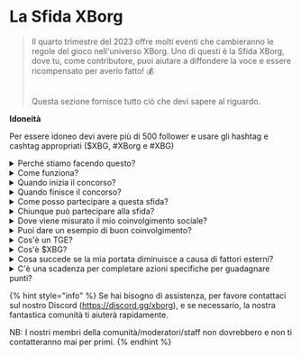 # La Sfida XBorg

> Il quarto trimestre del 2023 offre molti eventi che cambieranno le regole del gioco nell'universo XBorg. Uno di questi è la Sfida XBorg, dove tu, come contributore, puoi aiutare a diffondere la voce e essere ricompensato per averlo fatto! 💰
>
> \
> Questa sezione fornisce tutto ciò che devi sapere al riguardo.

**Idoneità**

Per essere idoneo devi avere più di 500 follower e usare gli hashtag e cashtag appropriati ($XBG, #XBorg e #XBG)

<details>

<summary>Perché stiamo facendo questo?</summary>

Il nostro obiettivo è aumentare la consapevolezza su XBorg mettendo in mostra la nostra fantastica comunità, i prodotti e il token. Organizzare un concorso è il metodo che abbiamo scelto per promuovere un'esperienza piacevole e collaborativa.

</details>

<details>

<summary>Come funziona?</summary>

Partecipa attivamente seguendo le [regole](rules.md) e le migliori pratiche (link alle migliori pratiche). Accumulerai punti in base all'impatto del tuo coinvolgimento, e più abilmente lo realizzerai, maggiori saranno le ricompense che tu e la tua lega potrete ottenere.

</details>

<details>

<summary>Quando inizia il concorso?</summary>

Il 1° ottobre 2023.

</details>

<details>

<summary>Quando finisce il concorso?</summary>

Il concorso è terminato il 31 novembre 2023.

</details>

<details>

<summary>Come posso partecipare a questa sfida?</summary>

Una volta soddisfatto il requisito di avere più di 500 follower su Twitter, i punti verranno assegnati in base al tuo Rank di Coinvolgimento degli Influencer XBorg quotidiano su LunarCrush. Ricorda di includere #XBorg, $XBG o #XBG nei tuoi tweet per un riconoscimento preciso.

</details>

<details>

<summary>Chiunque può partecipare alla sfida?</summary>

La sfida è aperta a tutti, ma i tuoi punti verranno conteggiati solo se hai un minimo di 500 follower su Twitter.

</details>

<details>

<summary>Dove viene misurato il mio coinvolgimento sociale?</summary>

LunarCrush raccoglie dati direttamente da Twitter, permettendoci di estrarre e analizzare queste informazioni. Di conseguenza, ci concentriamo esclusivamente sulla misurazione del tuo coinvolgimento su Twitter. Si prega di notare che i coinvolgimenti su altre piattaforme social non vengono presi in considerazione. Per maggiori informazioni, visita [https://lunarcrush.com/faq.](https://lunarcrush.com/faq.)

</details>

<details>

<summary>Puoi dare un esempio di buon coinvolgimento?</summary>

Un coinvolgimento efficace comporta la creazione di contenuti accattivanti utilizzando hashtag, cashtag e emoji. Per ulteriori indicazioni, puoi consultare la nostra guida completa alle migliori pratiche: {LINK}

</details>

<details>

<summary>Cos'è un TGE?</summary>

TGE sta per "Token Generation Event" (Evento di Generazione Token), un termine usato principalmente nei settori della blockchain e delle criptovalute.

**Cosa succede durante un TGE?**

Un TGE comporta la creazione e distribuzione di una nuova criptovaluta o token ai partecipanti iniziali, tipicamente per raccogliere fondi per un nuovo progetto. Questo processo implica che la società o organizzazione emittente assegni un numero prestabilito di token ai sostenitori o investitori iniziali.

**In cosa differisce un TGE da un ICO?**

Sebbene sia i TGE che gli ICO (Initial Coin Offerings) siano metodi per raccogliere fondi tramite token, i termini sono talvolta usati in modo interscambiabile. Tuttavia, gli addetti ai lavori preferiscono spesso "TGE" perché mette in evidenza la generazione e distribuzione di token, piuttosto che l'aspetto della "offerta" o vendita.

</details>

<details>

<summary>Cos'è $XBG?</summary>

[$XBG](../../06-or-token/xbg.md) è un token digitale collegato al progetto XBorg.

</details>

<details>

<summary>Cosa succede se la mia portata diminuisce a causa di fattori esterni?</summary>

Se non mantieni o aumenti il coinvolgimento, il tuo rango di influencer diminuirà, risultando in meno punti giornalieri. Tuttavia, i punti che hai già guadagnato non vengono persi.

</details>

<details>

<summary>C'è una scadenza per completare azioni specifiche per guadagnare punti?</summary>

Sì, ci sono scadenze per guadagnare punti in base alle fasi del gioco. Ci sono due fasi di qualificazione, seguite dal lancio delle [leghe](broken-reference). Durante ogni fase, i partecipanti hanno tempo fino alla fine per accumulare il massimo dei punti e assicurarsi la loro posizione nella [classifica](scoring/leaderboard.md). Una volta lanciate le leghe, il gioco opera su base stagionale.

Inoltre, i punti vengono guadagnati quotidianamente, e i dati vengono estratti dall'API di [LunarCrush](scoring/lunarcrush.md) ogni sera prima della mezzanotte (UTC) per calcolare i punti. A causa della responsabilità tecnica, alcuni dati possono impiegare fino a 48 ore per essere riflessi nella [classifica](scoring/leaderboard.md).

</details>

{% hint style="info" %}
Se hai bisogno di assistenza, per favore contattaci sul nostro Discord (https://discord.gg/xborg), e se necessario, la nostra fantastica comunità ti aiuterà rapidamente.

NB: I nostri membri della comunità/moderatori/staff non dovrebbero e non ti contatteranno mai per primi.
{% endhint %}